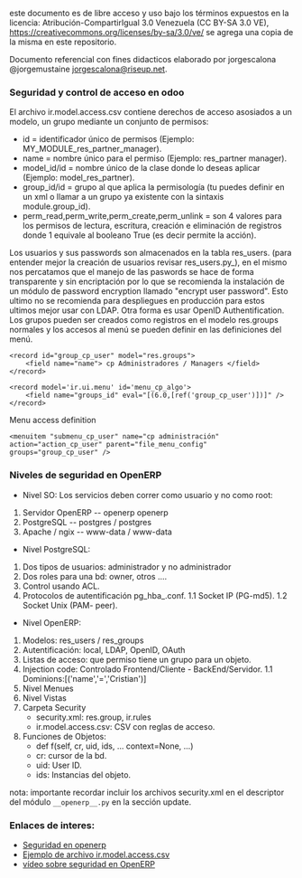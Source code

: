 este documento es de libre acceso y uso bajo los términos expuestos en la licencia: Atribución-CompartirIgual 3.0 Venezuela (CC BY-SA 3.0 VE), https://creativecommons.org/licenses/by-sa/3.0/ve/ se agrega una copia de la misma en este repositorio.

Documento referencial con fines didacticos elaborado por jorgescalona @jorgemustaine jorgescalona@riseup.net.
### Seguridad y control de acceso en odoo

El archivo ir.model.access.csv contiene derechos de acceso asosiados a un modelo, un grupo mediante un conjunto de permisos:

* id = identificador único de permisos (Ejemplo: MY_MODULE_res_partner_manager).
* name = nombre único para el permiso (Ejemplo: res_partner manager).
* model_id/id = nombre único de la clase donde lo deseas aplicar (Ejemplo: model_res_partner).
* group_id/id = grupo al que aplica la permisología (tu puedes definir en un xml o llamar a un grupo ya existente con la sintaxis module.group_id).
* perm_read,perm_write,perm_create,perm_unlink = son 4 valores para los permisos de lectura, escritura, creación e eliminación de registros donde 1 equivale al booleano True (es decir permite la acción).

Los usuarios y sus passwords son almacenados en la tabla res_users. (para entender mejor la creación de usuarios revisar res_users.py_), en el mismo nos percatamos que el manejo de las paswords se hace de forma transparente y sin encriptación por lo que se recomienda la instalación de un módulo de password encryption llamado "encrypt user password". Esto ultimo no se recomienda para despliegues en producción para estos ultimos mejor usar con LDAP. Otra forma es usar OpenID Authentification.
Los grupos pueden ser creados como registros en el modelo res.groups normales y los accesos al menú se pueden definir en las definiciones del menú.

```
<record id="group_cp_user" model="res.groups">
	<field name="name"> cp Administradores / Managers </field>
</record>

<record model='ir.ui.menu' id='menu_cp_algo'>
	<field name="groups_id" eval="[(6.0,[ref('group_cp_user')])]" />
</record>

```

Menu access definition

```
<menuitem "submenu_cp_user" name="cp administración" action="action_cp_user" parent="file_menu_config" groups="group_cp_user" />

```
### Niveles de seguridad en OpenERP

* Nivel SO:
 Los servicios deben correr como usuario y no como root:
 
1.  Servidor OpenERP -- openerp openerp
1.  PostgreSQL -- postgres / postgres
1.  Apache / ngix -- www-data / www-data

* Nivel PostgreSQL:

1. Dos tipos de usuarios: administrador y no administrador 
1. Dos roles para una bd: owner, otros ....
1. Control usando ACL.
1. Protocolos de autentificación pg_hba_.conf.
1.1 Socket IP (PG-md5).
1.2 Socket Unix (PAM- peer).

* Nivel OpenERP:

1. Modelos: res_users / res_groups
1. Autentificación: local, LDAP, OpenID, OAuth
1. Listas de acceso: que permiso tiene un grupo para un objeto.
1. Injection code: Controlado Frontend/Cliente - BackEnd/Servidor.
1.1 Dominions:[('name','=','Cristian')]
1. Nivel Menues 
1. Nivel Vistas
1. Carpeta Security
    * security.xml: res.group, ir.rules
    * ir.model.access.csv: CSV con reglas de acceso.
1. Funciones de Objetos:
    * def f(self, cr, uid, ids, ... context=None, ...)
    * cr: cursor de la bd.
    * uid: User ID.
    * ids: Instancias del objeto.

nota: importante recordar incluir los archivos security.xml en el descriptor del módulo `__openerp__.py` en la sección update.

### Enlaces de interes:

* [Seguridad en openerp](http://www.zbeanztech.com/blog/security-openerp)
* [Ejemplo de archivo ir.model.access.csv](https://github.com/OCA/OCB/blob/8.0/addons/crm_claim/security/ir.model.access.csv)
* [vídeo sobre seguridad en OpenERP](https://www.youtube.com/watch?v=KeUUARKSVuE)

